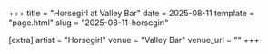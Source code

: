 +++
title = "Horsegirl at Valley Bar"
date = 2025-08-11
template = "page.html"
slug = "2025-08-11-horsegirl"

[extra]
artist = "Horsegirl"
venue = "Valley Bar"
venue_url = ""
+++
